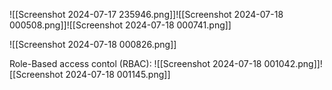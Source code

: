 
![[Screenshot 2024-07-17 235946.png]]![[Screenshot 2024-07-18 000508.png]]![[Screenshot 2024-07-18 000741.png]]


![[Screenshot 2024-07-18 000826.png]]






Role-Based access contol (RBAC):
![[Screenshot 2024-07-18 001042.png]]![[Screenshot 2024-07-18 001145.png]]
